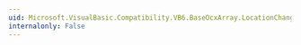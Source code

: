 ```yaml
---
uid: Microsoft.VisualBasic.Compatibility.VB6.BaseOcxArray.LocationChanged
internalonly: False
---
```

